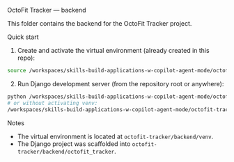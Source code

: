 OctoFit Tracker — backend

This folder contains the backend for the OctoFit Tracker project.

Quick start

1. Create and activate the virtual environment (already created in this repo):

```bash
source /workspaces/skills-build-applications-w-copilot-agent-mode/octofit-tracker/backend/venv/bin/activate
```

2. Run Django development server (from the repository root or anywhere):

```bash
python /workspaces/skills-build-applications-w-copilot-agent-mode/octofit-tracker/backend/venv/bin/python -m django runserver 0.0.0.0:8000
# or without activating venv:
/workspaces/skills-build-applications-w-copilot-agent-mode/octofit-tracker/backend/venv/bin/python -m django runserver 0.0.0.0:8000
```

Notes
- The virtual environment is located at `octofit-tracker/backend/venv`.
- The Django project was scaffolded into `octofit-tracker/backend/octofit_tracker`.
